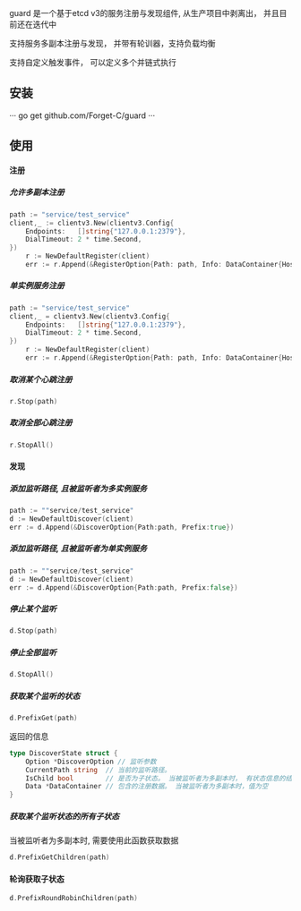 guard 是一个基于etcd v3的服务注册与发现组件, 从生产项目中剥离出， 并且目前还在迭代中

支持服务多副本注册与发现， 并带有轮训器，支持负载均衡

支持自定义触发事件， 可以定义多个并链式执行  

## 安装

···
go get github.com/Forget-C/guard
···

## 使用

#### 注册
##### 允许多副本注册
```go
path := "service/test_service"
client,_ := clientv3.New(clientv3.Config{
	Endpoints:   []string{"127.0.0.1:2379"},
	DialTimeout: 2 * time.Second,
})
	r := NewDefaultRegister(client)
	err := r.Append(&RegisterOption{Path: path, Info: DataContainer{HostName: "aaaa"}, Multi: true})
```

##### 单实例服务注册
```go
path := "service/test_service"
client,_ = clientv3.New(clientv3.Config{
	Endpoints:   []string{"127.0.0.1:2379"},
	DialTimeout: 2 * time.Second,
})
	r := NewDefaultRegister(client)
	err := r.Append(&RegisterOption{Path: path, Info: DataContainer{HostName: "aaaa"}, Multi: false})
```

##### 取消某个心跳注册
```go
r.Stop(path)
```

##### 取消全部心跳注册
```go
r.StopAll()
```

#### 发现
##### 添加监听路径, 且被监听者为多实例服务
```go
path := ""service/test_service"
d := NewDefaultDiscover(client)
err := d.Append(&DiscoverOption{Path:path, Prefix:true})
```
##### 添加监听路径, 且被监听者为单实例服务
```go
path := ""service/test_service"
d := NewDefaultDiscover(client)
err := d.Append(&DiscoverOption{Path:path, Prefix:false})
```
##### 停止某个监听
```go
d.Stop(path)
```
##### 停止全部监听
```go
d.StopAll()
```
##### 获取某个监听的状态
```go
d.PrefixGet(path)
```
返回的信息
```go
type DiscoverState struct {
	Option *DiscoverOption // 监听参数
	CurrentPath string	// 当前的监听路径。
	IsChild bool        // 是否为子状态。 当被监听者为多副本时， 有状态信息的结构体均为子状态
	Data *DataContainer // 包含的注册数据。 当被监听者为多副本时，值为空
}
```

##### 获取某个监听状态的所有子状态
当被监听者为多副本时, 需要使用此函数获取数据
```go
d.PrefixGetChildren(path)
```

#### 轮询获取子状态
```go
d.PrefixRoundRobinChildren(path)
```